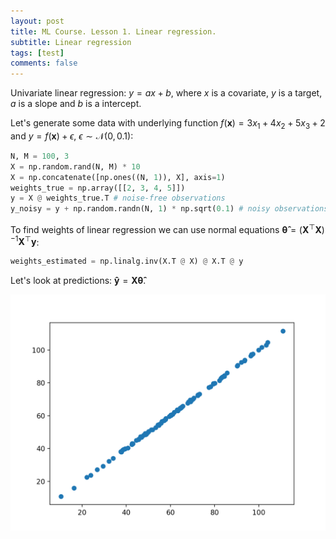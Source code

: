 ```yaml
---
layout: post
title: ML Course. Lesson 1. Linear regression.
subtitle: Linear regression
tags: [test]
comments: false
---
```


Univariate linear regression: $y = ax + b$, where $x$ is a covariate, $y$ is a target, $a$ is a slope and $b$ is a intercept.

Let's generate some data with underlying function $f(\mathbf{x}) = 3x_1 + 4x_2 + 5x_3 + 2$ and $y = f(\mathbf{x}) + \epsilon$, $\epsilon \sim \mathcal{N}(0, 0.1)$:
```python
N, M = 100, 3
X = np.random.rand(N, M) * 10
X = np.concatenate([np.ones((N, 1)), X], axis=1)
weights_true = np.array([[2, 3, 4, 5]])
y = X @ weights_true.T # noise-free observations
y_noisy = y + np.random.randn(N, 1) * np.sqrt(0.1) # noisy observations
```
To find weights of linear regression we can use normal equations $\pmb{\hat{\theta}} = (\mathbf{X}^\top \mathbf{X})^{-1} \mathbf{X}^\top\mathbf{y}$:
```python
weights_estimated = np.linalg.inv(X.T @ X) @ X.T @ y
```

Let's look at predictions: $\mathbf{\hat{y}} = \mathbf{X} \pmb{\hat{\theta}}$.

![Predictions](https://github.com/bsuleymanov/bsuleymanov.github.io/blob/master/assets/img/Figure_1.png)
